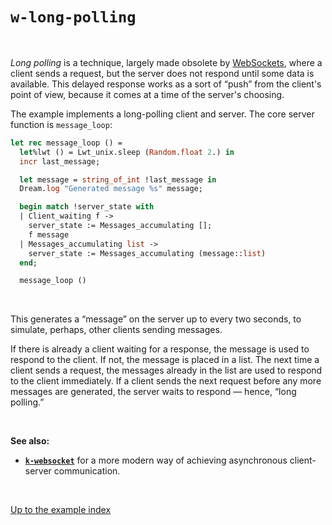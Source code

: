 # `w-long-polling`

<br>

*Long polling* is a technique, largely made obsolete by
[WebSockets](../k-websocket#folders-and-files), where a client sends a request, but the
server does not respond until some data is available. This delayed response
works as a sort of “push” from the client's point of view, because it comes at
a time of the server's choosing.

The example implements a long-polling client and server. The core server
function is `message_loop`:

```ocaml
let rec message_loop () =
  let%lwt () = Lwt_unix.sleep (Random.float 2.) in
  incr last_message;

  let message = string_of_int !last_message in
  Dream.log "Generated message %s" message;

  begin match !server_state with
  | Client_waiting f ->
    server_state := Messages_accumulating [];
    f message
  | Messages_accumulating list ->
    server_state := Messages_accumulating (message::list)
  end;

  message_loop ()
```

<br>

This generates a “message” on the server up to every two seconds, to simulate,
perhaps, other clients sending messages.

If there is already a client waiting for a response, the message is used to
respond to the client. If not, the message is placed in a list. The next time a
client sends a request, the messages already in the list are used to respond to
the client immediately. If a client sends the next request before any more
messages are generated, the server waits to respond &mdash; hence, “long
polling.”

<br>

**See also:**

- [**`k-websocket`**](../k-websocket#folders-and-files) for a more modern way of achieving
  asynchronous client-server communication.

<br>

[Up to the example index](../#examples)
